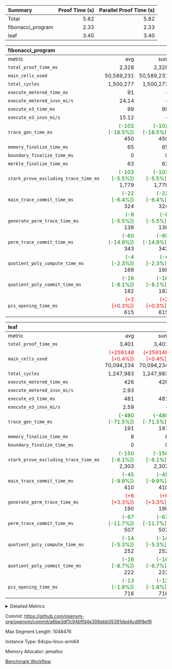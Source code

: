 | Summary | Proof Time (s) | Parallel Proof Time (s) |
|:---|---:|---:|
| Total |  5.82 |  5.82 |
| fibonacci_program |  2.33 |  2.33 |
| leaf |  3.40 |  3.40 |


| fibonacci_program |||||
|:---|---:|---:|---:|---:|
|metric|avg|sum|max|min|
| `total_proof_time_ms ` |  2,328 |  2,328 |  2,328 |  2,328 |
| `main_cells_used     ` |  50,589,231 |  50,589,231 |  50,589,231 |  50,589,231 |
| `total_cycles        ` |  1,500,277 |  1,500,277 |  1,500,277 |  1,500,277 |
| `execute_metered_time_ms` |  91 | -          | -          | -          |
| `execute_metered_insn_mi/s` |  24.14 | -          |  24.14 |  24.14 |
| `execute_e3_time_ms  ` |  99 |  99 |  99 |  99 |
| `execute_e3_insn_mi/s` |  15.12 | -          |  15.12 |  15.12 |
| `trace_gen_time_ms   ` | <span style='color: green'>(-102 [-18.5%])</span> 450 | <span style='color: green'>(-102 [-18.5%])</span> 450 | <span style='color: green'>(-102 [-18.5%])</span> 450 | <span style='color: green'>(-102 [-18.5%])</span> 450 |
| `memory_finalize_time_ms` |  65 |  65 |  65 |  65 |
| `boundary_finalize_time_ms` |  0 |  0 |  0 |  0 |
| `merkle_finalize_time_ms` |  63 |  63 |  63 |  63 |
| `stark_prove_excluding_trace_time_ms` | <span style='color: green'>(-103 [-5.5%])</span> 1,779 | <span style='color: green'>(-103 [-5.5%])</span> 1,779 | <span style='color: green'>(-103 [-5.5%])</span> 1,779 | <span style='color: green'>(-103 [-5.5%])</span> 1,779 |
| `main_trace_commit_time_ms` | <span style='color: green'>(-22 [-6.4%])</span> 324 | <span style='color: green'>(-22 [-6.4%])</span> 324 | <span style='color: green'>(-22 [-6.4%])</span> 324 | <span style='color: green'>(-22 [-6.4%])</span> 324 |
| `generate_perm_trace_time_ms` | <span style='color: green'>(-8 [-5.5%])</span> 138 | <span style='color: green'>(-8 [-5.5%])</span> 138 | <span style='color: green'>(-8 [-5.5%])</span> 138 | <span style='color: green'>(-8 [-5.5%])</span> 138 |
| `perm_trace_commit_time_ms` | <span style='color: green'>(-60 [-14.9%])</span> 343 | <span style='color: green'>(-60 [-14.9%])</span> 343 | <span style='color: green'>(-60 [-14.9%])</span> 343 | <span style='color: green'>(-60 [-14.9%])</span> 343 |
| `quotient_poly_compute_time_ms` | <span style='color: green'>(-4 [-2.3%])</span> 168 | <span style='color: green'>(-4 [-2.3%])</span> 168 | <span style='color: green'>(-4 [-2.3%])</span> 168 | <span style='color: green'>(-4 [-2.3%])</span> 168 |
| `quotient_poly_commit_time_ms` | <span style='color: green'>(-16 [-8.1%])</span> 182 | <span style='color: green'>(-16 [-8.1%])</span> 182 | <span style='color: green'>(-16 [-8.1%])</span> 182 | <span style='color: green'>(-16 [-8.1%])</span> 182 |
| `pcs_opening_time_ms ` | <span style='color: red'>(+2 [+0.3%])</span> 615 | <span style='color: red'>(+2 [+0.3%])</span> 615 | <span style='color: red'>(+2 [+0.3%])</span> 615 | <span style='color: red'>(+2 [+0.3%])</span> 615 |

| leaf |||||
|:---|---:|---:|---:|---:|
|metric|avg|sum|max|min|
| `total_proof_time_ms ` |  3,401 |  3,401 |  3,401 |  3,401 |
| `main_cells_used     ` | <span style='color: red'>(+259148 [+0.4%])</span> 70,094,234 | <span style='color: red'>(+259148 [+0.4%])</span> 70,094,234 | <span style='color: red'>(+259148 [+0.4%])</span> 70,094,234 | <span style='color: red'>(+259148 [+0.4%])</span> 70,094,234 |
| `total_cycles        ` |  1,247,983 |  1,247,983 |  1,247,983 |  1,247,983 |
| `execute_metered_time_ms` |  426 |  426 |  426 |  426 |
| `execute_metered_insn_mi/s` |  2.93 | -          |  2.93 |  2.93 |
| `execute_e3_time_ms  ` |  481 |  481 |  481 |  481 |
| `execute_e3_insn_mi/s` |  2.59 | -          |  2.59 |  2.59 |
| `trace_gen_time_ms   ` | <span style='color: green'>(-480 [-71.5%])</span> 191 | <span style='color: green'>(-480 [-71.5%])</span> 191 | <span style='color: green'>(-480 [-71.5%])</span> 191 | <span style='color: green'>(-480 [-71.5%])</span> 191 |
| `memory_finalize_time_ms` |  8 |  8 |  8 |  8 |
| `boundary_finalize_time_ms` |  0 |  0 |  0 |  0 |
| `stark_prove_excluding_trace_time_ms` | <span style='color: green'>(-150 [-6.1%])</span> 2,303 | <span style='color: green'>(-150 [-6.1%])</span> 2,303 | <span style='color: green'>(-150 [-6.1%])</span> 2,303 | <span style='color: green'>(-150 [-6.1%])</span> 2,303 |
| `main_trace_commit_time_ms` | <span style='color: green'>(-45 [-9.9%])</span> 410 | <span style='color: green'>(-45 [-9.9%])</span> 410 | <span style='color: green'>(-45 [-9.9%])</span> 410 | <span style='color: green'>(-45 [-9.9%])</span> 410 |
| `generate_perm_trace_time_ms` | <span style='color: red'>(+6 [+3.3%])</span> 190 | <span style='color: red'>(+6 [+3.3%])</span> 190 | <span style='color: red'>(+6 [+3.3%])</span> 190 | <span style='color: red'>(+6 [+3.3%])</span> 190 |
| `perm_trace_commit_time_ms` | <span style='color: green'>(-67 [-11.7%])</span> 507 | <span style='color: green'>(-67 [-11.7%])</span> 507 | <span style='color: green'>(-67 [-11.7%])</span> 507 | <span style='color: green'>(-67 [-11.7%])</span> 507 |
| `quotient_poly_compute_time_ms` | <span style='color: green'>(-14 [-5.3%])</span> 252 | <span style='color: green'>(-14 [-5.3%])</span> 252 | <span style='color: green'>(-14 [-5.3%])</span> 252 | <span style='color: green'>(-14 [-5.3%])</span> 252 |
| `quotient_poly_commit_time_ms` | <span style='color: green'>(-16 [-6.7%])</span> 222 | <span style='color: green'>(-16 [-6.7%])</span> 222 | <span style='color: green'>(-16 [-6.7%])</span> 222 | <span style='color: green'>(-16 [-6.7%])</span> 222 |
| `pcs_opening_time_ms ` | <span style='color: green'>(-13 [-1.8%])</span> 716 | <span style='color: green'>(-13 [-1.8%])</span> 716 | <span style='color: green'>(-13 [-1.8%])</span> 716 | <span style='color: green'>(-13 [-1.8%])</span> 716 |



<details>
<summary>Detailed Metrics</summary>

|  | keygen_time_ms | commit_exe_time_ms | app proof_time_ms | agg_layer_time_ms |
| --- | --- | --- | --- |
|  | 47 | 5 | 6,453 | 3,440 | 

| group | single_leaf_agg_time_ms | num_segments | num_children | memory_to_vec_partition_time_ms | insns | fri.log_blowup | execute_segment_time_ms | execute_metered_time_ms | execute_metered_insn_mi/s |
| --- | --- | --- | --- | --- | --- | --- | --- | --- | --- |
| fibonacci_program |  | 1 |  | 24 | 1,500,278 | 1 | 5,926 | 91 | 24.14 | 
| leaf | 3,439 |  | 1 |  |  | 1 |  |  |  | 

| group | air_name | quotient_deg | interactions | constraints |
| --- | --- | --- | --- | --- |
| fibonacci_program | AccessAdapterAir<16> | 2 | 5 | 12 | 
| fibonacci_program | AccessAdapterAir<2> | 2 | 5 | 12 | 
| fibonacci_program | AccessAdapterAir<32> | 2 | 5 | 12 | 
| fibonacci_program | AccessAdapterAir<4> | 2 | 5 | 12 | 
| fibonacci_program | AccessAdapterAir<8> | 2 | 5 | 12 | 
| fibonacci_program | BitwiseOperationLookupAir<8> | 2 | 2 | 4 | 
| fibonacci_program | MemoryMerkleAir<8> | 2 | 4 | 39 | 
| fibonacci_program | PersistentBoundaryAir<8> | 2 | 3 | 7 | 
| fibonacci_program | PhantomAir | 2 | 3 | 5 | 
| fibonacci_program | Poseidon2PeripheryAir<BabyBearParameters>, 1> | 2 | 1 | 286 | 
| fibonacci_program | ProgramAir | 1 | 1 | 4 | 
| fibonacci_program | RangeTupleCheckerAir<2> | 1 | 1 | 4 | 
| fibonacci_program | Rv32HintStoreAir | 2 | 18 | 28 | 
| fibonacci_program | VariableRangeCheckerAir | 1 | 1 | 4 | 
| fibonacci_program | VmAirWrapper<Rv32BaseAluAdapterAir, BaseAluCoreAir<4, 8> | 2 | 20 | 37 | 
| fibonacci_program | VmAirWrapper<Rv32BaseAluAdapterAir, LessThanCoreAir<4, 8> | 2 | 18 | 40 | 
| fibonacci_program | VmAirWrapper<Rv32BaseAluAdapterAir, ShiftCoreAir<4, 8> | 2 | 24 | 91 | 
| fibonacci_program | VmAirWrapper<Rv32BranchAdapterAir, BranchEqualCoreAir<4> | 2 | 11 | 20 | 
| fibonacci_program | VmAirWrapper<Rv32BranchAdapterAir, BranchLessThanCoreAir<4, 8> | 2 | 13 | 35 | 
| fibonacci_program | VmAirWrapper<Rv32CondRdWriteAdapterAir, Rv32JalLuiCoreAir> | 2 | 10 | 18 | 
| fibonacci_program | VmAirWrapper<Rv32JalrAdapterAir, Rv32JalrCoreAir> | 2 | 16 | 20 | 
| fibonacci_program | VmAirWrapper<Rv32LoadStoreAdapterAir, LoadSignExtendCoreAir<4, 8> | 2 | 18 | 33 | 
| fibonacci_program | VmAirWrapper<Rv32LoadStoreAdapterAir, LoadStoreCoreAir<4> | 2 | 17 | 40 | 
| fibonacci_program | VmAirWrapper<Rv32MultAdapterAir, DivRemCoreAir<4, 8> | 2 | 25 | 84 | 
| fibonacci_program | VmAirWrapper<Rv32MultAdapterAir, MulHCoreAir<4, 8> | 2 | 24 | 31 | 
| fibonacci_program | VmAirWrapper<Rv32MultAdapterAir, MultiplicationCoreAir<4, 8> | 2 | 19 | 19 | 
| fibonacci_program | VmAirWrapper<Rv32RdWriteAdapterAir, Rv32AuipcCoreAir> | 2 | 12 | 14 | 
| fibonacci_program | VmConnectorAir | 2 | 5 | 11 | 
| leaf | AccessAdapterAir<2> | 2 | 5 | 12 | 
| leaf | AccessAdapterAir<4> | 2 | 5 | 12 | 
| leaf | AccessAdapterAir<8> | 2 | 5 | 12 | 
| leaf | FriReducedOpeningAir | 2 | 39 | 71 | 
| leaf | JalRangeCheckAir | 2 | 9 | 14 | 
| leaf | NativePoseidon2Air<BabyBearParameters>, 1> | 2 | 136 | 572 | 
| leaf | PhantomAir | 2 | 3 | 5 | 
| leaf | ProgramAir | 1 | 1 | 4 | 
| leaf | VariableRangeCheckerAir | 1 | 1 | 4 | 
| leaf | VmAirWrapper<AluNativeAdapterAir, FieldArithmeticCoreAir> | 2 | 15 | 27 | 
| leaf | VmAirWrapper<BranchNativeAdapterAir, BranchEqualCoreAir<1> | 2 | 11 | 25 | 
| leaf | VmAirWrapper<NativeAdapterAir<2, 0>, PublicValuesCoreAir> | 2 | 11 | 30 | 
| leaf | VmAirWrapper<NativeLoadStoreAdapterAir<1>, NativeLoadStoreCoreAir<1> | 2 | 15 | 20 | 
| leaf | VmAirWrapper<NativeLoadStoreAdapterAir<4>, NativeLoadStoreCoreAir<4> | 2 | 15 | 20 | 
| leaf | VmAirWrapper<NativeVectorizedAdapterAir<4>, FieldExtensionCoreAir> | 2 | 15 | 27 | 
| leaf | VmConnectorAir | 2 | 5 | 11 | 
| leaf | VolatileBoundaryAir | 2 | 7 | 19 | 

| group | air_name | idx | rows | prep_cols | perm_cols | main_cols | cells |
| --- | --- | --- | --- | --- | --- | --- | --- |
| leaf | AccessAdapterAir<2> | 0 | 262,144 |  | 16 | 11 | 7,077,888 | 
| leaf | AccessAdapterAir<4> | 0 | 131,072 |  | 16 | 13 | 3,801,088 | 
| leaf | AccessAdapterAir<8> | 0 | 4,096 |  | 16 | 17 | 135,168 | 
| leaf | FriReducedOpeningAir | 0 | 524,288 |  | 84 | 27 | 58,195,968 | 
| leaf | JalRangeCheckAir | 0 | 65,536 |  | 28 | 12 | 2,621,440 | 
| leaf | NativePoseidon2Air<BabyBearParameters>, 1> | 0 | 65,536 |  | 312 | 398 | 46,530,560 | 
| leaf | PhantomAir | 0 | 32,768 |  | 12 | 6 | 589,824 | 
| leaf | ProgramAir | 0 | 131,072 |  | 8 | 10 | 2,359,296 | 
| leaf | VariableRangeCheckerAir | 0 | 262,144 | 2 | 8 | 1 | 2,359,296 | 
| leaf | VmAirWrapper<AluNativeAdapterAir, FieldArithmeticCoreAir> | 0 | 1,048,576 |  | 36 | 29 | 68,157,440 | 
| leaf | VmAirWrapper<BranchNativeAdapterAir, BranchEqualCoreAir<1> | 0 | 131,072 |  | 28 | 23 | 6,684,672 | 
| leaf | VmAirWrapper<NativeAdapterAir<2, 0>, PublicValuesCoreAir> | 0 | 64 |  | 28 | 27 | 3,520 | 
| leaf | VmAirWrapper<NativeLoadStoreAdapterAir<1>, NativeLoadStoreCoreAir<1> | 0 | 524,288 |  | 40 | 21 | 31,981,568 | 
| leaf | VmAirWrapper<NativeLoadStoreAdapterAir<4>, NativeLoadStoreCoreAir<4> | 0 | 131,072 |  | 40 | 27 | 8,781,824 | 
| leaf | VmAirWrapper<NativeVectorizedAdapterAir<4>, FieldExtensionCoreAir> | 0 | 131,072 |  | 36 | 38 | 9,699,328 | 
| leaf | VmConnectorAir | 0 | 2 | 1 | 16 | 5 | 42 | 
| leaf | VolatileBoundaryAir | 0 | 131,072 |  | 20 | 12 | 4,194,304 | 

| group | air_name | segment | rows | prep_cols | perm_cols | main_cols | cells |
| --- | --- | --- | --- | --- | --- | --- | --- |
| fibonacci_program | AccessAdapterAir<8> | 0 | 128 |  | 16 | 17 | 4,224 | 
| fibonacci_program | BitwiseOperationLookupAir<8> | 0 | 65,536 | 3 | 8 | 2 | 655,360 | 
| fibonacci_program | MemoryMerkleAir<8> | 0 | 512 |  | 16 | 32 | 24,576 | 
| fibonacci_program | PersistentBoundaryAir<8> | 0 | 128 |  | 12 | 20 | 4,096 | 
| fibonacci_program | PhantomAir | 0 | 1 |  | 12 | 6 | 18 | 
| fibonacci_program | Poseidon2PeripheryAir<BabyBearParameters>, 1> | 0 | 256 |  | 8 | 300 | 78,848 | 
| fibonacci_program | ProgramAir | 0 | 8,192 |  | 8 | 10 | 147,456 | 
| fibonacci_program | RangeTupleCheckerAir<2> | 0 | 524,288 | 2 | 8 | 1 | 4,718,592 | 
| fibonacci_program | Rv32HintStoreAir | 0 | 4 |  | 44 | 32 | 304 | 
| fibonacci_program | VariableRangeCheckerAir | 0 | 262,144 | 2 | 8 | 1 | 2,359,296 | 
| fibonacci_program | VmAirWrapper<Rv32BaseAluAdapterAir, BaseAluCoreAir<4, 8> | 0 | 1,048,576 |  | 52 | 36 | 92,274,688 | 
| fibonacci_program | VmAirWrapper<Rv32BaseAluAdapterAir, LessThanCoreAir<4, 8> | 0 | 524,288 |  | 40 | 37 | 40,370,176 | 
| fibonacci_program | VmAirWrapper<Rv32BranchAdapterAir, BranchEqualCoreAir<4> | 0 | 262,144 |  | 28 | 26 | 14,155,776 | 
| fibonacci_program | VmAirWrapper<Rv32BranchAdapterAir, BranchLessThanCoreAir<4, 8> | 0 | 8 |  | 32 | 32 | 512 | 
| fibonacci_program | VmAirWrapper<Rv32CondRdWriteAdapterAir, Rv32JalLuiCoreAir> | 0 | 131,072 |  | 28 | 18 | 6,029,312 | 
| fibonacci_program | VmAirWrapper<Rv32JalrAdapterAir, Rv32JalrCoreAir> | 0 | 32 |  | 36 | 28 | 2,048 | 
| fibonacci_program | VmAirWrapper<Rv32LoadStoreAdapterAir, LoadStoreCoreAir<4> | 0 | 128 |  | 52 | 41 | 11,904 | 
| fibonacci_program | VmAirWrapper<Rv32RdWriteAdapterAir, Rv32AuipcCoreAir> | 0 | 16 |  | 28 | 20 | 768 | 
| fibonacci_program | VmConnectorAir | 0 | 2 | 1 | 16 | 5 | 42 | 

| group | idx | trace_gen_time_ms | total_proof_time_ms | total_cycles | total_cells | stark_prove_excluding_trace_time_ms | quotient_poly_compute_time_ms | quotient_poly_commit_time_ms | perm_trace_commit_time_ms | pcs_opening_time_ms | memory_finalize_time_ms | main_trace_commit_time_ms | main_cells_used | insns | generate_perm_trace_time_ms | execute_metered_time_ms | execute_metered_insn_mi/s | execute_e3_time_ms | execute_e3_insn_mi/s | boundary_finalize_time_ms |
| --- | --- | --- | --- | --- | --- | --- | --- | --- | --- | --- | --- | --- | --- | --- | --- | --- | --- | --- | --- | --- |
| leaf | 0 | 191 | 3,401 | 1,247,983 | 253,173,226 | 2,303 | 252 | 222 | 507 | 716 | 8 | 410 | 70,094,234 | 1,247,984 | 190 | 426 | 2.93 | 481 | 2.59 | 0 | 

| group | idx | trace_height_constraint | weighted_sum | threshold |
| --- | --- | --- | --- | --- |
| leaf | 0 | 0 | 5,439,620 | 2,013,265,921 | 
| leaf | 0 | 1 | 26,751,232 | 2,013,265,921 | 
| leaf | 0 | 2 | 2,719,810 | 2,013,265,921 | 
| leaf | 0 | 3 | 26,878,212 | 2,013,265,921 | 
| leaf | 0 | 4 | 131,072 | 2,013,265,921 | 
| leaf | 0 | 5 | 62,313,162 | 2,013,265,921 | 

| group | segment | trace_gen_time_ms | total_proof_time_ms | total_cycles | total_cells | stark_prove_excluding_trace_time_ms | quotient_poly_compute_time_ms | quotient_poly_commit_time_ms | prove_segment_time_ms | perm_trace_commit_time_ms | pcs_opening_time_ms | merkle_finalize_time_ms | memory_to_vec_partition_time_ms | memory_finalize_time_ms | main_trace_commit_time_ms | main_cells_used | insns | generate_perm_trace_time_ms | execute_e3_time_ms | execute_e3_insn_mi/s | boundary_finalize_time_ms |
| --- | --- | --- | --- | --- | --- | --- | --- | --- | --- | --- | --- | --- | --- | --- | --- | --- | --- | --- | --- | --- | --- |
| fibonacci_program | 0 | 450 | 2,328 | 1,500,277 | 160,837,996 | 1,779 | 168 | 182 | 1,953 | 343 | 615 | 63 | 25 | 65 | 324 | 50,589,231 | 1,500,278 | 138 | 99 | 15.12 | 0 | 

| group | segment | trace_height_constraint | weighted_sum | threshold |
| --- | --- | --- | --- | --- |
| fibonacci_program | 0 | 0 | 3,932,542 | 2,013,265,921 | 
| fibonacci_program | 0 | 1 | 10,749,400 | 2,013,265,921 | 
| fibonacci_program | 0 | 2 | 1,966,271 | 2,013,265,921 | 
| fibonacci_program | 0 | 3 | 10,749,532 | 2,013,265,921 | 
| fibonacci_program | 0 | 4 | 1,664 | 2,013,265,921 | 
| fibonacci_program | 0 | 5 | 640 | 2,013,265,921 | 
| fibonacci_program | 0 | 6 | 7,209,100 | 2,013,265,921 | 
| fibonacci_program | 0 | 7 |  | 2,013,265,921 | 
| fibonacci_program | 0 | 8 | 35,535,101 | 2,013,265,921 | 

</details>


Commit: https://github.com/openvm-org/openvm/commit/a6be3df1c94bffd4e306ebb05391ded4cd9f8ef6

Max Segment Length: 1048476

Instance Type: 64cpu-linux-arm64

Memory Allocator: jemalloc

[Benchmark Workflow](https://github.com/openvm-org/openvm/actions/runs/16224742693)
